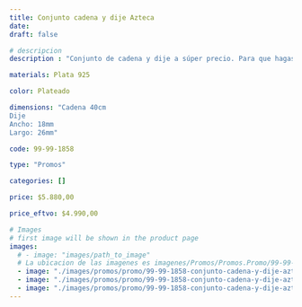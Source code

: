 ```yaml
---
title: Conjunto cadena y dije Azteca
date: 
draft: false

# descripcion
description : "Conjunto de cadena y dije a súper precio. Para que hagas los regalos más lindos y de la mejor calidad. Todo en plata 925. "

materials: Plata 925

color: Plateado

dimensions: "Cadena 40cm 
Dije
Ancho: 18mm 
Largo: 26mm"

code: 99-99-1858

type: "Promos"

categories: []

price: $5.880,00

price_eftvo: $4.990,00

# Images
# first image will be shown in the product page
images:
  # - image: "images/path_to_image"
  # La ubicacion de las imagenes es imagenes/Promos/Promos.Promo/99-99-1858-conjunto-cadena-y-dije-azteca
  - image: "./images/promos/promo/99-99-1858-conjunto-cadena-y-dije-azteca_a.jpg"
  - image: "./images/promos/promo/99-99-1858-conjunto-cadena-y-dije-azteca_b.jpg"
  - image: "./images/promos/promo/99-99-1858-conjunto-cadena-y-dije-azteca_c.jpg"
---
```

